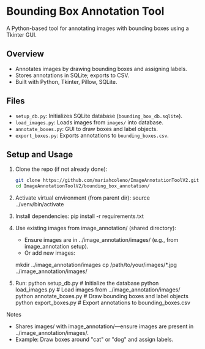 # Bounding Box Annotation Tool
A Python-based tool for annotating images with bounding boxes using a Tkinter GUI.

## Overview
- Annotates images by drawing bounding boxes and assigning labels.
- Stores annotations in SQLite; exports to CSV.
- Built with Python, Tkinter, Pillow, SQLite.

## Files
- `setup_db.py`: Initializes SQLite database (`bounding_box_db.sqlite`).
- `load_images.py`: Loads images from `images/` into database.
- `annotate_boxes.py`: GUI to draw boxes and label objects.
- `export_boxes.py`: Exports annotations to `bounding_boxes.csv`.

## Setup and Usage
1. Clone the repo (if not already done):
   ```bash
   git clone https://github.com/mariahcoleno/ImageAnnotationToolV2.git
   cd ImageAnnotationToolV2/bounding_box_annotation/

2. Activate virtual environment (from parent dir):
   source ../venv/bin/activate

3. Install dependencies:
   pip install -r requirements.txt

4. Use existing images from image_annotation/ (shared directory):

   - Ensure images are in ../image_annotation/images/ (e.g., from image_annotation setup).
   - Or add new images:  

   mkdir ../image_annotation/images
   cp /path/to/your/images/*.jpg ../image_annotation/images/

5. Run:
   python setup_db.py       # Initialize the database
   python load_images.py    # Load images from ../image_annotation/images/
   python annotate_boxes.py # Draw bounding boxes and label objects
   python export_boxes.py   # Export annotations to bounding_boxes.csv

Notes
- Shares images/ with image_annotation/—ensure images are present in ../image_annotation/images/.
- Example: Draw boxes around "cat" or "dog" and assign labels.
